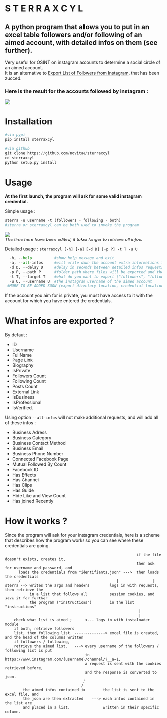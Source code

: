 # S T E R R A X C Y L
## A python program that allows you to put in an excel table followers and/or following of an aimed account, with detailed infos on them (see further).
Very useful for OSINT on instagram accounts to determine a social circle of an aimed account.  
It is an alternative to [Export List of Followers from Instagram](https://chrome-stats.com/d/hcdbfckhdcpepllecbkaaojfgipnpbpb), that has been zucced.
### Here is the result for the accounts followed by instagram :
![](https://i.imgur.com/kqKeIz9.png)

# Installation
```python
#via pypi
pip install sterraxcyl

#via github
git clone https://github.com/novitae/sterraxcyl
cd sterraxcyl
python setup.py install
```
# Usage
**At the first launch, the program will ask for some valid instagram credential.**  

Simple usage :
```python
sterra -u username -t (followers - following - both)
#sterra or sterraxcyl can be both used to invoke the program
```
![](https://i.imgur.com/yQDghqe.gif)  
_The time here have been edited, it takes longer to retrieve all infos._

Detailed usage : `sterraxcyl [-h] [-a] [-d D] [-p P] -t T -u U`  
```python
  -h, --help          #show help message and exit
  -a, --all-infos     #will write down the account extra informations that the program originaly ignores (see further)
  -d D, --delay D     #delay in seconds between detailed infos requests (by default 0)
  -p P, --path P      #folder path where files will be exported and the credentials stored (by default in "sterraxcyl/")
  -t T, --target T    #what do you want to export ("followers", "following" or "both")
  -u U, --username U  #the instagram username of the aimed account
 #MORE TO BE ADDED SOON (export directory location, credential location, tor usage for long lists)
```
If the account you aim for is private, you must have access to it with the account for which you have entered the credentials.  
# What infos are exported ?
By defaut :  
- ID
- Username
- FullName
- Page Link
- Biography
- IsPrivate
- Followers Count
- Following Count
- Posts Count
- External Link
- IsBusiness
- IsProfessional
- IsVerified. 

Using option `--all-infos` will not make additional requests, and will add all of these infos :  
- Business Adress
- Business Category
- Business Contact Method
- Business Email
- Business Phone Number
- Connected Facebook Page
- Mutual Followed By Count
- Facebook ID
- Has Effects
- Has Channel
- Has Clips
- Has Guide
- Hide Like and View Count
- Has joined Recently


# How it works ?
Since the program will ask for your instagram credentials, here is a scheme that describes how the program works so you can see where these credentials are going.
```
                                                           if the file doesn't exists, creates it,
                                                           then ask for username and password, and
      loads the credentials from "identifiants.json" --->  then loads the credentials
      /                                           |               |
sterra --> writes the args and headers         logs in with requests, then retrieve the
           in a list that follows all          session cookies, and save it for further
           the program ("instructions")        in the list "instructions"
                                                            |
                                                            |
    check what list is aimed ;      <--- logs in with instaloader module
    if both, retrieve followers
    list, then following list. --------------> excel file is created, and the head of the columns written.
    if followers / following,
    retrieve the aimed list.   ---> every username of the followers / following list is put
                                    in https://www.instagram.com/{username}/channel/?__a=1,
                                    a request is sent with the cookies retrieved before,
                                    and the response is converted to json.
                                   /                                                                        
                                  /                                                                         
        the aimed infos contained in        the list is sent to the excel file, and
        the json are then extracted    ---> each infos contained in the list are
        and placed in a list.               written in their specific column.
```
